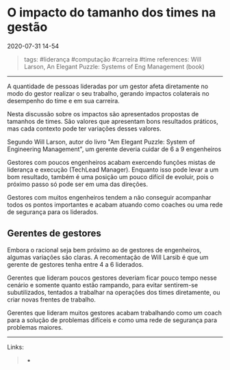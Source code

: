 # O impacto do tamanho dos times na gestão

2020-07-31 14-54
> tags: #liderança #computação #carreira #time
> references:
> Will Larson, An Elegant Puzzle: Systems of Eng Management (book)
---
A quantidade de pessoas lideradas por um gestor afeta diretamente no modo do gestor realizar o seu trabalho, gerando impactos colaterais no desempenho do time e em sua carreira.

Nesta discussão sobre os impactos são apresentados propostas de tamanhos de times. São valores que apresentam bons resultados práticos, mas cada contexto pode ter variações desses valores.

Segundo Will Larson, autor do livro "Am Elegant Puzzle: System of Engineering Management", um gerente deveria cuidar de 6 a 9 engenheiros

Gestores com poucos engenheiros acabam exercendo funções mistas de liderança e execução (TechLead Manager). Enquanto isso pode levar a um bom resultado, também é uma posição um pouco difícil de evoluir, pois o próximo passo só pode ser em uma das direções.

Gestores com muitos engenheiros tendem a não conseguir acompanhar todos os pontos importantes e acabam atuando como coaches ou uma rede de segurança para os liderados.

## Gerentes de gestores

Embora o racional seja bem próximo ao de gestores de engenheiros, algumas variações são claras. A recomentação de Will Larsib é que um gerente de gestores tenha entre 4 a 6 liderados.

Gerentes que lideram poucos gestores deveriam ficar pouco tempo nesse cenário e somente quanto estão rampando, para evitar sentirem-se subutilizados, tentados a trabalhar na operações dos times diretamente, ou criar novas frentes de trabalho.

Gerentes que lideram muitos gestores acabam trabalhando como um coach para a solução de problemas difíceis e como uma rede de segurança para problemas maiores.

---
Links:

> -
